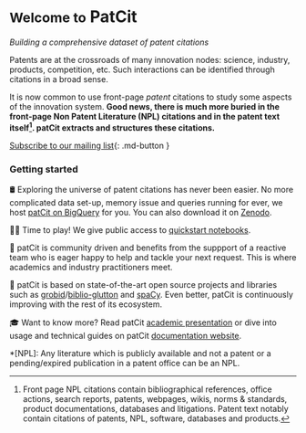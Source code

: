 [patcit-bq]:https://console.cloud.google.com/bigquery?project=patcit-public-data&p=patcit-public-data&page=project
[grobid]:https://github.com/kermitt2/grobid
[biblio-glutton]:https://github.com/kermitt2/biblio-glutton
[spacy]:https://github.com/explosion/spaCy
[patcit-academic]:https://docs.google.com/presentation/d/11COlz64EZn8PipXvnDBBZI_bnDD0fpm6tyx1_EqD6lU/edit?usp=sharing
[patcit-website]:https://cverluise.github.io/PatCit/
[patcit-newsletter]:https://tinyletter.com/patcit
[zen-patcit]:https://doi.org/10.5281/zenodo.3710993

[^1]: Front page NPL citations contain bibliographical references, office actions, search reports, patents, webpages, wikis, norms & standards, product documentations, databases and litigations. Patent text notably contain citations of patents, NPL, software, databases and products.

# <small>Welcome to</small> PatCit

*Building a comprehensive dataset of patent citations*

Patents are at the crossroads of many innovation nodes: science, industry, products, competition, etc. Such interactions can be identified through citations in a broad sense.

It is now common to use front-page *patent* citations to study some aspects of the innovation system. **Good news, there is much more buried in the front-page Non Patent Literature (NPL) citations and in the patent text itself[^1]. patCit extracts and structures these citations.**


[Subscribe to our mailing list](https://tinyletter.com/patcit){: .md-button }

### Getting started

🛢️ Exploring the universe of patent citations has never been easier. No more complicated data set-up, memory issue and queries running for ever, we host [patCit on BigQuery][patcit-bq] for you. You can also download it on [Zenodo][zen-patcit].

👩‍🔬 Time to play! We give public access to [quickstart notebooks](../notebook).

🤗 patCit is community driven and benefits from the suppport of a reactive team who is eager happy to help and tackle your next request. This is where academics and industry practitioners meet.

🔮 patCit is based on state-of-the-art open source projects and libraries such as [grobid][grobid]/[biblio-glutton][biblio-glutton] and [spaCy][spacy]. Even better, patCit is continuously improving with the rest of its ecosystem.

🎓 Want to know more? Read patCit [academic presentation][patcit-academic] or dive into usage and technical guides on patCit [documentation website][patcit-website].

*[NPL]: Any literature which is publicly available and not a patent or a pending/expired publication in a patent office can be an NPL.
